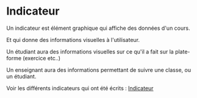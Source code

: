 # Indicateur

Un indicateur est élément graphique qui affiche des données d'un cours.

Et qui donne des informations visuelles à l'utilisateur.

Un étudiant aura des informations visuelles sur ce qu'il a fait sur la plate-forme (exercice etc..)

Un enseignant aura des informations permettant de suivre une classe, ou un étudiant.

Voir les différents indicateurs qui ont été écrits : [Indicateur](https://github.com/plgitlogin/plconception/tree/9d8b806f842d4f6f1bb9a1cb1767c9eeac992c75/indicateurs)

<!---
Author :
Validator : Jordan
-->

